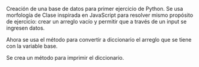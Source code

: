 Creación de una base de datos para primer ejercicio de Python.
Se usa morfología de Clase inspirada en JavaScript para resolver mismo propósito de ejercicio: crear un arreglo vacío y permitir que a través de un input se ingresen datos. 

Ahora se usa el método para convertir a diccionario el arreglo que se tiene con la variable base. 

Se crea un método para imprimir el diccionario.